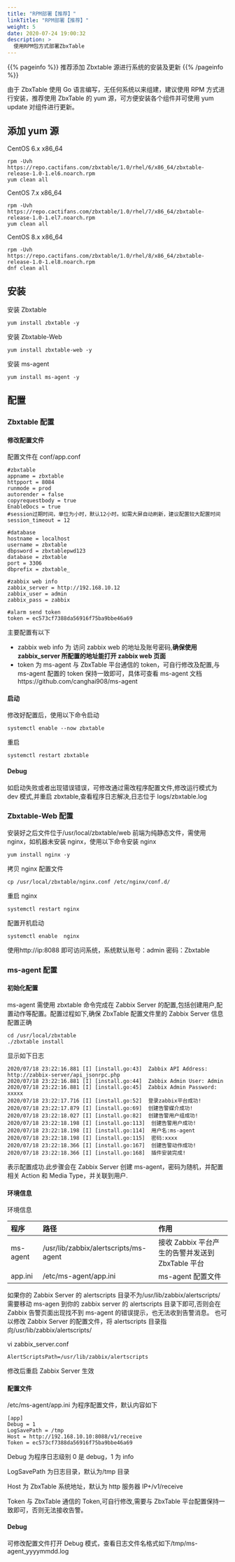 ```yaml
---
title: "RPM部署【推荐】"
linkTitle: "RPM部署【推荐】"
weight: 5
date: 2020-07-24 19:00:32
description: >
  使用RPM包方式部署ZbxTable
---
```


{{% pageinfo %}}
推荐添加 Zbxtable 源进行系统的安装及更新
{{% /pageinfo %}}

由于 ZbxTable 使用 Go 语言编写，无任何系统以来组建，建议使用 RPM 方式进行安装，推荐使用 ZbxTable 的 yum 源，可方便安装各个组件并可使用 yum update 对组件进行更新。

## 添加 yum 源

CentOS 6.x x86_64

```
rpm -Uvh https://repo.cactifans.com/zbxtable/1.0/rhel/6/x86_64/zbxtable-release-1.0-1.el6.noarch.rpm
yum clean all
```

CentOS 7.x x86_64

```
rpm -Uvh https://repo.cactifans.com/zbxtable/1.0/rhel/7/x86_64/zbxtable-release-1.0-1.el7.noarch.rpm
yum clean all
```

CentOS 8.x x86_64

```
rpm -Uvh https://repo.cactifans.com/zbxtable/1.0/rhel/8/x86_64/zbxtable-release-1.0-1.el8.noarch.rpm
dnf clean all
```

## 安装

安装 Zbxtable

```
yum install zbxtable -y
```

安装 Zbxtable-Web

```
yum install zbxtable-web -y
```

安装 ms-agent

```
yum install ms-agent -y
```

## 配置

### Zbxtable 配置

#### 修改配置文件

配置文件在 conf/app.conf

```
#zbxtable
appname = zbxtable
httpport = 8084
runmode = prod
autorender = false
copyrequestbody = true
EnableDocs = true
#session过期时间，单位为小时，默认12小时。如需大屏自动刷新，建议配置较大配置时间
session_timeout = 12

#database
hostname = localhost
username = zbxtable
dbpsword = zbxtablepwd123
database = zbxtable
port = 3306
dbprefix = zbxtable_

#zabbix web info
zabbix_server = http://192.168.10.12
zabbix_user = admin
zabbix_pass = zabbix

#alarm send token
token = ec573cf7388da56916f75ba9bbe46a69
```

主要配置有以下

- zabbix web info 为 访问 zabbix web 的地址及账号密码,**确保使用 zabbix_server 所配置的地址能打开 zabbix web 页面**
- token 为 ms-agent 与 ZbxTable 平台通信的 token，可自行修改及配置,与 ms-agent 配置的 token 保持一致即可，具体可查看 ms-agent 文档https://github.com/canghai908/ms-agent

#### 启动

修改好配置后，使用以下命令启动

```
systemctl enable --now zbxtable
```

重启

```
systemctl restart zbxtable
```

#### Debug

如启动失败或者出现错误错误，可修改通过需改程序配置文件,修改运行模式为 dev 模式,并重启 zbxtable,查看程序日志解决,日志位于 logs/zbxtable.log

### Zbxtable-Web 配置

安装好之后文件位于/usr/local/zbxtable/web
前端为纯静态文件，需使用 nginx，如机器未安装 nginx，使用以下命令安装 nginx

```
yum install nginx -y
```

拷贝 nginx 配置文件

```
cp /usr/local/zbxtable/nginx.conf /etc/nginx/conf.d/
```

重启 nginx

```
systemctl restart nginx
```

配置开机启动

```
systemctl enable  nginx
```

使用http://ip:8088 即可访问系统，系统默认账号：admin 密码：Zbxtable

### ms-agent 配置

#### 初始化配置

ms-agent 需使用 zbxtable 命令完成在 Zabbix Server 的配置,包括创建用户,配置动作等配置。配置过程如下,确保 ZbxTable 配置文件里的 Zabbix Server 信息配置正确

```
cd /usr/local/zbxtable
./zbxtable install
```

显示如下日志

```
2020/07/18 23:22:16.881 [I] [install.go:43]  Zabbix API Address: http://zabbix-server/api_jsonrpc.php
2020/07/18 23:22:16.881 [I] [install.go:44]  Zabbix Admin User: Admin
2020/07/18 23:22:16.881 [I] [install.go:45]  Zabbix Admin Password: xxxxx
2020/07/18 23:22:17.716 [I] [install.go:52]  登录zabbix平台成功!
2020/07/18 23:22:17.879 [I] [install.go:69]  创建告警媒介成功!
2020/07/18 23:22:18.027 [I] [install.go:82]  创建告警用户组成功!
2020/07/18 23:22:18.198 [I] [install.go:113]  创建告警用户成功!
2020/07/18 23:22:18.198 [I] [install.go:114]  用户名:ms-agent
2020/07/18 23:22:18.198 [I] [install.go:115]  密码:xxxx
2020/07/18 23:22:18.366 [I] [install.go:167]  创建告警动作成功!
2020/07/18 23:22:18.366 [I] [install.go:168]  插件安装完成!
```

表示配置成功.此步骤会在 Zabbix Server 创建 ms-agent，密码为随机，并配置相关 Action 和 Media Type，并关联到用户.

#### 环境信息

环境信息

| 程序     | 路径                                  | 作用                                             |
| :------- | :------------------------------------ | :----------------------------------------------- |
| ms-agent | /usr/lib/zabbix/alertscripts/ms-agent | 接收 Zabbix 平台产生的告警并发送到 ZbxTable 平台 |
| app.ini  | /etc/ms-agent/app.ini                 | ms-agent 配置文件                                |

如果你的 Zabbix Server 的 alertscripts 目录不为/usr/lib/zabbix/alertscripts/ 需要移动 ms-agen 到你的 zabbix server 的 alertscripts 目录下即可,否则会在 Zabbix 告警页面出现找不到 ms-agent 的错误提示，也无法收到告警消息。
也可以修改 Zabbix Server 的配置文件，将 alertscripts 目录指向/usr/lib/zabbix/alertscripts/

vi zabbix_server.conf

```
AlertScriptsPath=/usr/lib/zabbix/alertscripts
```

修改后重启 Zabbix Server 生效

#### 配置文件

/etc/ms-agent/app.ini 为程序配置文件，默认内容如下

```
[app]
Debug = 1
LogSavePath = /tmp
Host = http://192.168.10.10:8088/v1/receive
Token = ec573cf7388da56916f75ba9bbe46a69
```

Debug 为程序日志级别 0 是 debug，1 为 info

LogSavePath 为日志目录，默认为/tmp 目录

Host 为 ZbxTable 系统地址，默认为 http 服务器 IP+/v1/receive

Token 与 ZbxTable 通信的 Token,可自行修改,需要与 ZbxTable 平台配置保持一致即可，否则无法接收告警。

#### Debug

可修改配置文件打开 Debug 模式，查看日志文件名格式如下/tmp/ms-agent_yyyymmdd.log
